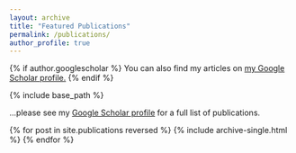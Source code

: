 ```yaml
---
layout: archive
title: "Featured Publications"
permalink: /publications/
author_profile: true
---
```


{% if author.googlescholar %}
  You can also find my articles on <u><a href="{{author.googlescholar}}">my Google Scholar profile</a>.</u>
{% endif %}

{% include base_path %}

...please see my [Google Scholar profile](https://scholar.google.cz/citations?user=ovfDEVwAAAAJ&hl=cs) for a full list of publications.

{% for post in site.publications reversed %}
  {% include archive-single.html %}
{% endfor %}